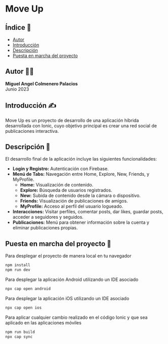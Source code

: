 # Move Up

## Índice 📑
- [Autor](#autor)
- [Introducción](#introducción)
- [Descripción](#descripción)
- [Puesta en marcha del proyecto](#puesta-en-marcha-del-proyecto)

## Autor 👨‍💻
**Miguel Angel Colmenero Palacios**  
Junio 2023

## Introducción ✍️
Move Up es un proyecto de desarrollo de una aplicación híbrida desarrollada con Ionic, cuyo objetivo principal es crear una red social de publicaciones interactiva.

## Descripción 📝
El desarrollo final de la aplicación incluye las siguientes funcionalidades:
- **Login y Registro:** Autenticación con Firebase.
- **Menú de Tabs:** Navegación entre Home, Explore, New, Friends, y MyProfile.
  - **Home:** Visualización de contenido.
  - **Explore:** Búsqueda de usuarios registrados.
  - **New:** Subida de contenido desde la cámara o dispositivo.
  - **Friends:** Visualización de publicaciones de amigos.
  - **MyProfile:** Acceso al perfil del usuario logueado.
- **Interacciones:** Visitar perfiles, comentar posts, dar likes, guardar posts, acceder a seguidores y seguidos.
- **Publicaciones:** Menú para obtener información sobre la cuenta y eliminar publicaciones propias.

## Puesta en marcha del proyecto 🚀
Para desplegar el proyecto de manera local en tu navegador
```bash
npm install
npm run dev
```

Para desplegar la aplicación Android utilizando un IDE asociado
```bash
npx cap open android
```

Para desplegar la aplicación iOS utilizando un IDE asociado
```bash
npx cap open ios
```

Para aplicar cualquier cambio realizado en el código Ionic y que sea aplicado en las aplicaciones móviles
```bash
npm run build
npx cap sync
```